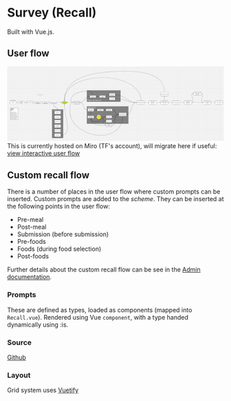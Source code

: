 # Survey (Recall)

Built with Vue.js.

## User flow

![User Flow](../assets/img/i24-recall-user-flow.png)
This is currently hosted on Miro (TF's account), will migrate here if useful: [view interactive user flow](https://miro.com/app/board/o9J_kpEZdcc=/)

## Custom recall flow

There is a number of places in the user flow where custom prompts can be inserted. Custom prompts are added to the _scheme_. They can be inserted at the following points in the user flow:

- Pre-meal
- Post-meal
- Submission (before submission)
- Pre-foods
- Foods (during food selection)
- Post-foods

Further details about the custom recall flow can be see in the [Admin documentation](../admin/#custom-recall-prompts).

### Prompts

These are defined as types, loaded as components (mapped into `Recall.vue`). Rendered using Vue `component`, with a type handed dynamically using :is.

### Source

[Github](https://github.com/MRC-Epid-it24/intake24/tree/main/apps/survey)

### Layout

Grid system uses [Vuetify](https://dev.vuetifyjs.com)
